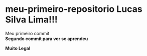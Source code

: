 # meu-primeiro-repositorio Lucas Silva Lima!!!
Meu primeiro commit <br>
<strong>Segundo commit para ver se aprendeu <br>
<p> <b>Muito Legal</b>
